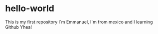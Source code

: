 # hello-world
This is my first repository
I´m Emmanuel, I´m from mexico and I learning Github Yhea!

